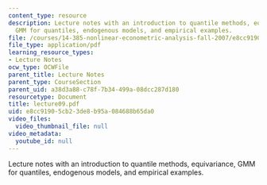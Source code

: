 ```yaml
---
content_type: resource
description: Lecture notes with an introduction to quantile methods, equivariance,
  GMM for quantiles, endogenous models, and empirical examples.
file: /courses/14-385-nonlinear-econometric-analysis-fall-2007/e8cc91905cb23de8b95a084688b65da0_lecture09.pdf
file_type: application/pdf
learning_resource_types:
- Lecture Notes
ocw_type: OCWFile
parent_title: Lecture Notes
parent_type: CourseSection
parent_uid: a38d3a88-c78f-7b34-499a-08dcc287d180
resourcetype: Document
title: lecture09.pdf
uid: e8cc9190-5cb2-3de8-b95a-084688b65da0
video_files:
  video_thumbnail_file: null
video_metadata:
  youtube_id: null
---
```

Lecture notes with an introduction to quantile methods, equivariance, GMM for quantiles, endogenous models, and empirical examples.

